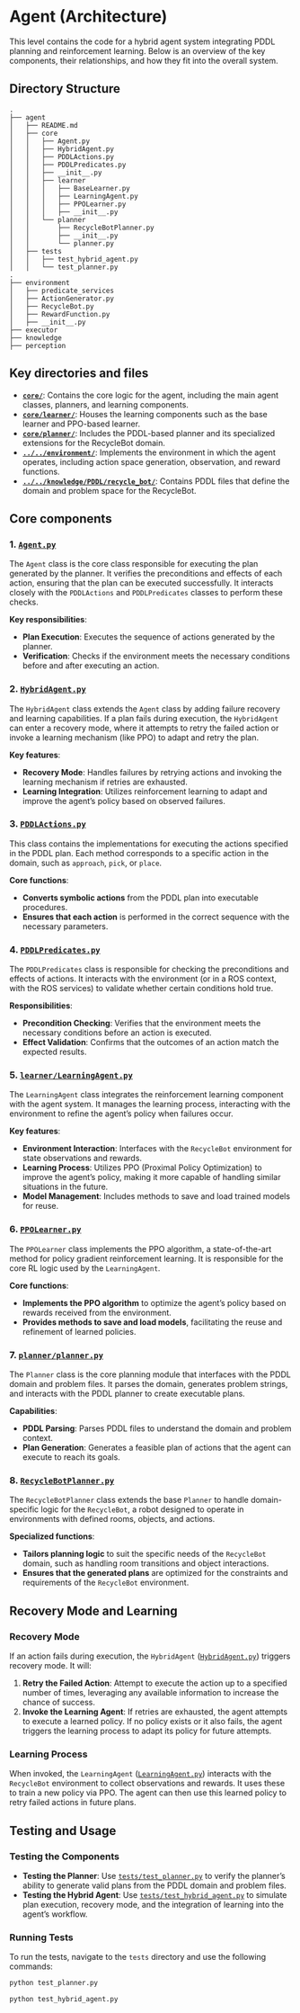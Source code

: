 # Agent (Architecture)

This level contains the code for a hybrid agent system integrating PDDL planning and reinforcement learning. Below is an overview of the key components, their relationships, and how they fit into the overall system.

## Directory Structure

```
.
├── agent
│   ├── README.md
│   ├── core
│   │   ├── Agent.py
│   │   ├── HybridAgent.py
│   │   ├── PDDLActions.py
│   │   ├── PDDLPredicates.py
│   │   ├── __init__.py
│   │   ├── learner
│   │   │   ├── BaseLearner.py
│   │   │   ├── LearningAgent.py
│   │   │   ├── PPOLearner.py
│   │   │   ├── __init__.py
│   │   └── planner
│   │       ├── RecycleBotPlanner.py
│   │       ├── __init__.py
│   │       └── planner.py
│   ├── tests
│   │   ├── test_hybrid_agent.py
│   │   └── test_planner.py
.
├── environment
│   ├── predicate_services
│   ├── ActionGenerator.py
│   ├── RecycleBot.py
│   ├── RewardFunction.py
│   ├── __init__.py
├── executor
├── knowledge
├── perception

```

## Key directories and files

- **[`core/`](core/)**: Contains the core logic for the agent, including the main agent classes, planners, and learning components.
- **[`core/learner/`](core/learner/)**: Houses the learning components such as the base learner and PPO-based learner.
- **[`core/planner/`](core/planner/)**: Includes the PDDL-based planner and its specialized extensions for the RecycleBot domain.
- **[`../../environment/`](../../environment/)**: Implements the environment in which the agent operates, including action space generation, observation, and reward functions.
- **[`../../knowledge/PDDL/recycle_bot/`](../../knowledge/PDDL/recycle_bot/)**: Contains PDDL files that define the domain and problem space for the RecycleBot.

## Core components

### 1. [`Agent.py`](core/Agent.py)

The `Agent` class is the core class responsible for executing the plan generated by the planner. It verifies the preconditions and effects of each action, ensuring that the plan can be executed successfully. It interacts closely with the `PDDLActions` and `PDDLPredicates` classes to perform these checks.

**Key responsibilities**:
- **Plan Execution**: Executes the sequence of actions generated by the planner.
- **Verification**: Checks if the environment meets the necessary conditions before and after executing an action.

### 2. [`HybridAgent.py`](core/HybridAgent.py)

The `HybridAgent` class extends the `Agent` class by adding failure recovery and learning capabilities. If a plan fails during execution, the `HybridAgent` can enter a recovery mode, where it attempts to retry the failed action or invoke a learning mechanism (like PPO) to adapt and retry the plan.

**Key features**:
- **Recovery Mode**: Handles failures by retrying actions and invoking the learning mechanism if retries are exhausted.
- **Learning Integration**: Utilizes reinforcement learning to adapt and improve the agent’s policy based on observed failures.

### 3. [`PDDLActions.py`](core/PDDLActions.py)

This class contains the implementations for executing the actions specified in the PDDL plan. Each method corresponds to a specific action in the domain, such as `approach`, `pick`, or `place`.

**Core functions**:
- **Converts symbolic actions** from the PDDL plan into executable procedures.
- **Ensures that each action** is performed in the correct sequence with the necessary parameters.

### 4. [`PDDLPredicates.py`](core/PDDLPredicates.py)

The `PDDLPredicates` class is responsible for checking the preconditions and effects of actions. It interacts with the environment (or in a ROS context, with the ROS services) to validate whether certain conditions hold true.

**Responsibilities**:
- **Precondition Checking**: Verifies that the environment meets the necessary conditions before an action is executed.
- **Effect Validation**: Confirms that the outcomes of an action match the expected results.

### 5. [`learner/LearningAgent.py`](core/learner/LearningAgent.py)

The `LearningAgent` class integrates the reinforcement learning component with the agent system. It manages the learning process, interacting with the environment to refine the agent’s policy when failures occur.

**Key features**:
- **Environment Interaction**: Interfaces with the `RecycleBot` environment for state observations and rewards.
- **Learning Process**: Utilizes PPO (Proximal Policy Optimization) to improve the agent’s policy, making it more capable of handling similar situations in the future.
- **Model Management**: Includes methods to save and load trained models for reuse.

### 6. [`PPOLearner.py`](core/learner/PPOLearner.py)

The `PPOLearner` class implements the PPO algorithm, a state-of-the-art method for policy gradient reinforcement learning. It is responsible for the core RL logic used by the `LearningAgent`.

**Core functions**:
- **Implements the PPO algorithm** to optimize the agent’s policy based on rewards received from the environment.
- **Provides methods to save and load models**, facilitating the reuse and refinement of learned policies.

### 7. [`planner/planner.py`](core/planner/planner.py)

The `Planner` class is the core planning module that interfaces with the PDDL domain and problem files. It parses the domain, generates problem strings, and interacts with the PDDL planner to create executable plans.

**Capabilities**:
- **PDDL Parsing**: Parses PDDL files to understand the domain and problem context.
- **Plan Generation**: Generates a feasible plan of actions that the agent can execute to reach its goals.

### 8. [`RecycleBotPlanner.py`](core/planner/RecycleBotPlanner.py)

The `RecycleBotPlanner` class extends the base `Planner` to handle domain-specific logic for the `RecycleBot`, a robot designed to operate in environments with defined rooms, objects, and actions.

**Specialized functions**:
- **Tailors planning logic** to suit the specific needs of the `RecycleBot` domain, such as handling room transitions and object interactions.
- **Ensures that the generated plans** are optimized for the constraints and requirements of the `RecycleBot` environment.

## Recovery Mode and Learning

### Recovery Mode

If an action fails during execution, the `HybridAgent` ([`HybridAgent.py`](core/HybridAgent.py)) triggers recovery mode. It will:

1. **Retry the Failed Action**: Attempt to execute the action up to a specified number of times, leveraging any available information to increase the chance of success.
2. **Invoke the Learning Agent**: If retries are exhausted, the agent attempts to execute a learned policy. If no policy exists or it also fails, the agent triggers the learning process to adapt its policy for future attempts.

### Learning Process

When invoked, the `LearningAgent` ([`LearningAgent.py`](core/learner/LearningAgent.py)) interacts with the `RecycleBot` environment to collect observations and rewards. It uses these to train a new policy via PPO. The agent can then use this learned policy to retry failed actions in future plans.

## Testing and Usage

### Testing the Components

- **Testing the Planner**: Use [`tests/test_planner.py`](tests/test_planner.py) to verify the planner’s ability to generate valid plans from the PDDL domain and problem files.
- **Testing the Hybrid Agent**: Use [`tests/test_hybrid_agent.py`](tests/test_hybrid_agent.py) to simulate plan execution, recovery mode, and the integration of learning into the agent’s workflow.

### Running Tests

To run the tests, navigate to the `tests` directory and use the following commands:

```bash
python test_planner.py
```
```bash
python test_hybrid_agent.py
```